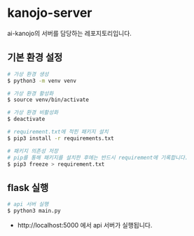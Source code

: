 # kanojo-server
ai-kanojo의 서버를 담당하는 레포지토리입니다.

## 기본 환경 설정

```bash
# 가상 환경 생성
$ python3 -m venv venv
```

```bash
# 가상 환경 활성화
$ source venv/bin/activate
```

```bash
# 가상 환경 비활성화
$ deactivate
```

```bash
# requirement.txt에 적힌 패키지 설치
$ pip3 install -r requirements.txt
```

```bash
# 패키지 의존성 저장
# pip를 통해 패키지를 설치한 후에는 반드시 requirement에 기록합니다.
$ pip3 freeze > requirement.txt
```

## flask 실행

```bash
# api 서버 실행
$ python3 main.py
```

- http://localhost:5000 에서 api 서버가 실행됩니다.

